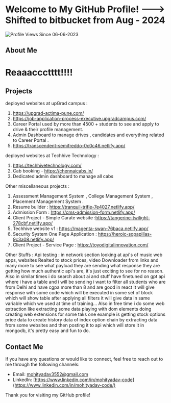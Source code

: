 # Welcome to My GitHub Profile! ---> Shifted to bitbucket from Aug - 2024
![Profile Views Since 06-06-2023](https://komarev.com/ghpvc/?username=Mohityadav-code&label=Profile+Views)

## About Me

# Reaaaccctttt!!!!

## Projects 
deployed websites at upGrad campus : 
1. https://upgrad-actima-pune.com/
2. https://job-application-process-executive.upgradcampus.com/
3. Career Portal used by more than 4500 + students to see and apply to drive & their profile management.
4. Admin Dashboard to manage drives , candidates and everything related to Career Portal .
5. https://transcendent-semifreddo-0c0c46.netlify.app/

deployed websites at Techhive Technology : 
1. https://techhivetechnology.com/
2. Cab booking - https://chennaicabs.in/
3. Dedicated admin dashboard to manage all cabs 

Other miscellaneous projects :
1. Assessment Management System , College Management System , Placement Management System . 
2. Resume builder : https://tranquil-trifle-7e4027.netlify.app/
3. Admission Form : https://cms-admission-form.netlify.app/
4. Client Project - Simple Carate website :https://tangerine-twilight-278cbf.netlify.app/
5. Techhive website v1 :  https://magenta-swan-76baca.netlify.app/
6. Security System One Page Application : https://heroic-sopapillas-9c3a08.netlify.app/
7. Client Project - Service Page : https://toyodigitalinnovation.com/

 
Other Stuffs : 
Api testing : in network section looking at api's of music web apps, websites Realted to stock prices, video Downloader from links and many more to see 
what payload they are sending what response they are getting how much authentic api's are, it's just exciting to see for no reason.
Also in similar times i do search about ai and stuff have finetuned on gpt api where i have a table and i will be sending i want to filter all students who are from Delhi and have cgpa more than 8 and are good in react
It will give response with some code which will be executed in some set of block which will show table after applying all filters it will give data in same variable which we used at time of training...
Also in free time i do some web extraction like extracting some data playing with dom elements doing creating web extensions for some taks one example is getting stock options price data to create history data of index option chain by extracting data from some websites and then posting it to api which will store it in mongodb, it's pretty easy and fun to do.

## Contact Me

If you have any questions or would like to connect, feel free to reach out to me through the following channels:

- Email: [mohityadav3552@gmail.com](mailto:mohityadav3552@gmail.com)
- LinkedIn: [https://www.linkedin.com/in/mohityadav-code](https://www.linkedin.com/in/mohityadav-code/)

Thank you for visiting my GitHub profile!
